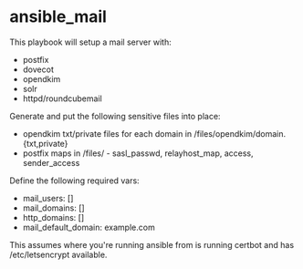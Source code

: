 # ansible_mail

This playbook will setup a mail server with:

* postfix
* dovecot
* opendkim
* solr
* httpd/roundcubemail

Generate and put the following sensitive files into place:

* opendkim txt/private files for each domain in /files/opendkim/domain.{txt,private}
* postfix maps in /files/ - sasl_passwd, relayhost_map, access, sender_access

Define the following required vars:
* mail_users: []
* mail_domains: []
* http_domains: []
* mail_default_domain: example.com

This assumes where you're running ansible from is running certbot and has /etc/letsencrypt available.
